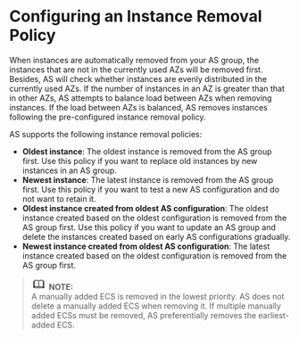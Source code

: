 # Configuring an Instance Removal Policy<a name="EN-US_TOPIC_0044005301"></a>

When instances are automatically removed from your AS group, the instances that are not in the currently used AZs will be removed first. Besides, AS will check whether instances are evenly distributed in the currently used AZs. If the number of instances in an AZ is greater than that in other AZs, AS attempts to balance load between AZs when removing instances. If the load between AZs is balanced, AS removes instances following the pre-configured instance removal policy.

AS supports the following instance removal policies:

-   **Oldest instance**: The oldest instance is removed from the AS group first. Use this policy if you want to replace old instances by new instances in an AS group.
-   **Newest instance**: The latest instance is removed from the AS group first. Use this policy if you want to test a new AS configuration and do not want to retain it.
-   **Oldest instance created from oldest AS configuration**: The oldest instance created based on the oldest configuration is removed from the AS group first. Use this policy if you want to update an AS group and delete the instances created based on early AS configurations gradually.
-   **Newest instance created from oldest AS configuration**: The latest instance created based on the oldest configuration is removed from the AS group first.

>![](public_sys-resources/icon-note.gif) **NOTE:**   
>A manually added ECS is removed in the lowest priority. AS does not delete a manually added ECS when removing it. If multiple manually added ECSs must be removed, AS preferentially removes the earliest-added ECS.  

